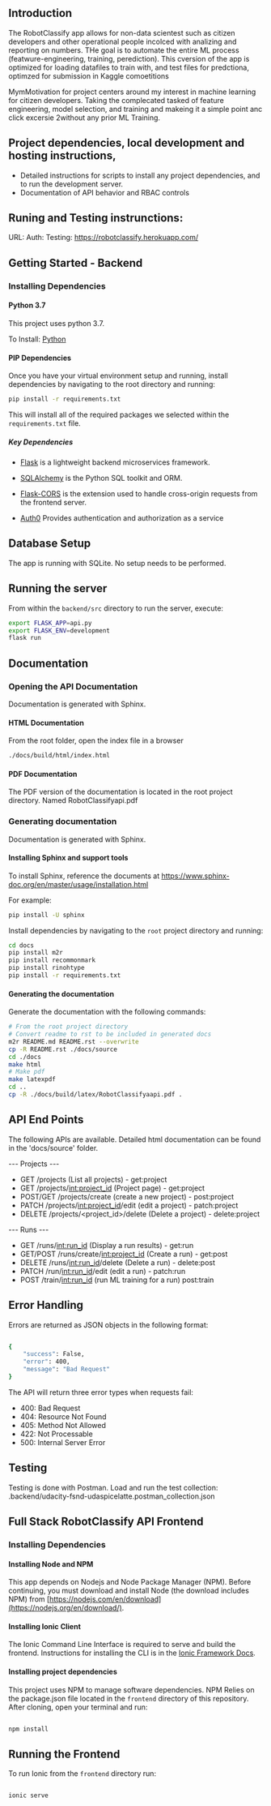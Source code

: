 ## Introduction

The RobotClassify app allows for non-data scientest such as citizen developers and other operational people incolced with analizing and
reporting on numbers.  THe goal is to automate the entire ML process (featwure-engineering, training, perediction). This cversion of the app
is optimized for loading datafiles to train with, and test files for predctiona, optimzed for submission in Kaggle comoetitions

MymMotivation for project centers around my interest in machine learning for citizen developers. Taking the complecated tasked of feature engineering, model selection, and training and makeing it a simple point anc click excersie 2without any prior ML Training.


## Project dependencies, local development and hosting instructions,


- Detailed instructions for scripts to install any project dependencies, and to run the development server.
- Documentation of API behavior and RBAC controls

## Runing and Testing instrunctions:

URL:
Auth:
Testing:
https://robotclassify.herokuapp.com/



## Getting Started - Backend

### Installing Dependencies

#### Python 3.7 ####

This project uses python 3.7.

To Install: [Python](https://docs.python.org/3/using/unix.html#getting-and-installing-the-latest-version-of-python)


#### PIP Dependencies

Once you have your virtual environment setup and running, install dependencies by navigating to the root directory and running:

```bash
pip install -r requirements.txt
```

This will install all of the required packages we selected within the `requirements.txt` file.

##### Key Dependencies


- [Flask](http://flask.pocoo.org/)  is a lightweight backend microservices framework. 

- [SQLAlchemy](https://www.sqlalchemy.org/) is the Python SQL toolkit and ORM. 

- [Flask-CORS](https://flask-cors.readthedocs.io/en/latest/#) is the extension used to handle cross-origin requests from the frontend server. 

- [Auth0](https://auth0.com/docs/getting-started/overview) Provides authentication and authorization as a service

## Database Setup

The app is running with SQLite. No setup needs to be performed.

## Running the server

From within the `backend/src` directory to run the server, execute:

```bash
export FLASK_APP=api.py
export FLASK_ENV=development
flask run
```

## Documentation

### Opening the API Documentation

Documentation is generated with Sphinx.

#### HTML Documentation
From the root folder, open the index file in a browser

```bash
./docs/build/html/index.html
```

#### PDF Documentation

The PDF version of the documentation is located in the root project directory. Named RobotClassifyapi.pdf

### Generating documentation

Documentation is generated with Sphinx.

#### Installing Sphinx and support tools

To install Sphinx, reference the documents at https://www.sphinx-doc.org/en/master/usage/installation.html

For example:

```bash
pip install -U sphinx
```

Install dependencies by navigating to the `root` project directory and running:

```bash
cd docs
pip install m2r
pip install recommonmark
pip install rinohtype
pip install -r requirements.txt
```


#### Generating the documentation
Generate the documentation with the following commands:

```bash
# From the root project directory
# Convert readme to rst to be included in generated docs
m2r README.md README.rst --overwrite
cp -R README.rst ./docs/source
cd ./docs
make html
# Make pdf
make latexpdf
cd ..
cp -R ./docs/build/latex/RobotClassifyaapi.pdf .
```


## API End Points

The following APIs are available. Detailed html documentation can be found in the 'docs/source' folder.

--- Projects ---
- GET /projects (List all projects) - get:project
- GET /projects/<int:project_id> (Project page) - get:project
- POST/GET /projects/create (create a new project) - post:project
- PATCH /projects/<int:project_id>/edit (edit a project) - patch:project
- DELETE /projects/<project_id>/delete (Delete a project) - delete:project

--- Runs ---
- GET /runs/<int:run_id>  (Display a run results) - get:run
- GET/POST /runs/create/<int:project_id> (Create a run) - get:post
- DELETE /runs/<int:run_id>/delete (Delete a run) - delete:post
- PATCH /run/<int:run_id>/edit (edit a run) - patch:run
- POST /train/<int:run_id>  (run ML training for a run) post:train



## Error Handling

Errors are returned as JSON objects in the following format:
```bash

{
    "success": False, 
    "error": 400,
    "message": "Bad Request"
}
```

The API will return three error types when requests fail:
- 400: Bad Request
- 404: Resource Not Found
- 405: Method Not Allowed
- 422: Not Processable 
- 500: Internal Server Error


## Testing

Testing is done with Postman. Load and run the test collection: 
.backend/udacity-fsnd-udaspicelatte.postman_collection.json


## Full Stack RobotClassify API Frontend

### Installing Dependencies

#### Installing Node and NPM

This app depends on Nodejs and Node Package Manager (NPM). Before continuing, you must download and install Node (the download includes NPM) from [https://nodejs.com/en/download](https://nodejs.org/en/download/).

#### Installing Ionic Client

The Ionic Command Line Interface is required to serve and build the frontend. Instructions for installing the CLI  is in the [Ionic Framework Docs](https://ionicframework.com/docs/installation/cli).


#### Installing project dependencies

This project uses NPM to manage software dependencies. NPM Relies on the package.json file located in the `frontend` directory of this repository. After cloning, open your terminal and run:

```bash

npm install
```


## Running the Frontend 

To run Ionic from the `frontend` directory run:

```bash

ionic serve
```